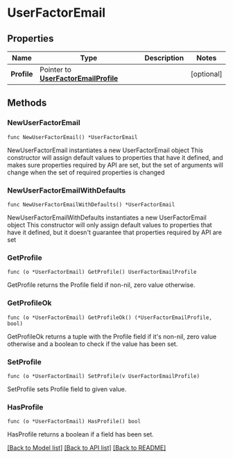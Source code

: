 # UserFactorEmail

## Properties

Name | Type | Description | Notes
------------ | ------------- | ------------- | -------------
**Profile** | Pointer to [**UserFactorEmailProfile**](UserFactorEmailProfile.md) |  | [optional] 

## Methods

### NewUserFactorEmail

`func NewUserFactorEmail() *UserFactorEmail`

NewUserFactorEmail instantiates a new UserFactorEmail object
This constructor will assign default values to properties that have it defined,
and makes sure properties required by API are set, but the set of arguments
will change when the set of required properties is changed

### NewUserFactorEmailWithDefaults

`func NewUserFactorEmailWithDefaults() *UserFactorEmail`

NewUserFactorEmailWithDefaults instantiates a new UserFactorEmail object
This constructor will only assign default values to properties that have it defined,
but it doesn't guarantee that properties required by API are set

### GetProfile

`func (o *UserFactorEmail) GetProfile() UserFactorEmailProfile`

GetProfile returns the Profile field if non-nil, zero value otherwise.

### GetProfileOk

`func (o *UserFactorEmail) GetProfileOk() (*UserFactorEmailProfile, bool)`

GetProfileOk returns a tuple with the Profile field if it's non-nil, zero value otherwise
and a boolean to check if the value has been set.

### SetProfile

`func (o *UserFactorEmail) SetProfile(v UserFactorEmailProfile)`

SetProfile sets Profile field to given value.

### HasProfile

`func (o *UserFactorEmail) HasProfile() bool`

HasProfile returns a boolean if a field has been set.


[[Back to Model list]](../README.md#documentation-for-models) [[Back to API list]](../README.md#documentation-for-api-endpoints) [[Back to README]](../README.md)


